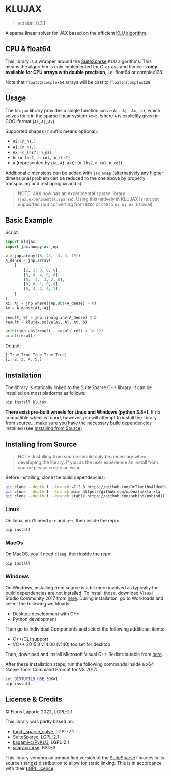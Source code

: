# KLUJAX
> version: 0.3.1

A sparse linear solver for JAX based on the efficient [KLU algorithm](https://ufdcimages.uflib.ufl.edu/UF/E0/01/17/21/00001/palamadai_e.pdf).

## CPU & float64

This library is a wrapper around the [SuiteSparse](https://github.com/DrTimothyAldenDavis/SuiteSparse) KLU
algorithms. This means the algorithm is only implemented for
C-arrays and hence is **only available for CPU
arrays with double precision**, i.e. float64 or complex128.

Note that `float32`/`complex64` arrays will be cast to `float64`/`complex128`!

## Usage

The `klujax` library provides a single function `solve(Ai, Aj, Ax, b)`, which solves for `x` in
the sparse linear system `Ax=b`, where `A` is explicitly given in COO-format (`Ai`, `Aj`, `Ax`).

Supported shapes (`?` suffix means optional):
  - `Ai`: `(n_nz,)`
  - `Aj`: `(n_nz,)`
  - `Ax`: `(n_lhs?, n_nz)`
  - `b`: `(n_lhs?, n_col, n_rhs?)`
  - `A` (represented by (`Ai`, `Aj`, `Ax`)): (`n_lhs?`, `n_col`, `n_col`)

Additional dimensions can be added with `jax.vmap` (alternatively any higher dimensional
problem can be reduced to the one above by properly transposing and reshaping `Ax` and `b`).

> NOTE: JAX now has an experimental sparse library (`jax.experimental.sparse`). Using
> this natively in KLUJAX is not yet supported (but converting from `BCOO` or `COO` to
> `Ai`, `Aj`, `Ax` is trivial).

## Basic Example

Script:
```python
import klujax
import jax.numpy as jnp

b = jnp.array([8, 45, -3, 3, 19])
A_dense = jnp.array(
    [
        [2, 3, 0, 0, 0],
        [3, 0, 4, 0, 6],
        [0, -1, -3, 2, 0],
        [0, 0, 1, 0, 0],
        [0, 4, 2, 0, 1],
    ]
)
Ai, Aj = jnp.where(jnp.abs(A_dense) > 0)
Ax = A_dense[Ai, Aj]

result_ref = jnp.linalg.inv(A_dense) @ b
result = klujax.solve(Ai, Aj, Ax, b)

print(jnp.abs(result - result_ref) < 1e-12)
print(result)
```

Output:
```
[ True True True True True]
[1. 2. 3. 4. 5.]
```

## Installation

The library is statically linked to the SuiteSparse C++ library. It can be installed on
most platforms as follows:

```bash
pip install klujax
```

**There exist pre-built wheels for Linux and Windows (python 3.8+).** If no compatible
wheel is found, however, pip will attempt to install the library from source... make
sure you have the necessary build dependencies installed (see [Installing from Source](#installing-from-source))


## Installing from Source

> NOTE: Installing from source should only be necessary when developing the library. If
> you as the user experience an install from source please create an issue.

Before installing, clone the build dependencies:

```sh
git clone --depth 1 --branch v7.2.0 https://github.com/DrTimothyAldenDavis/SuiteSparse suitesparse
git clone --depth 1 --branch main https://github.com/openxla/xla xla
git clone --depth 1 --branch stable https://github.com/pybind/pybind11 pybind11
```

### Linux

On linux, you'll need `gcc` and `g++`, then inside the repo:

```sh
pip install .
```

### MacOs

On MacOS, you'll need `clang`, then inside the repo:

```sh
pip install .
```

### Windows

On Windows, installing from source is a bit more involved as typically the build
dependencies are not installed. To install those, download Visual Studio Community 2017
from [here](https://my.visualstudio.com/Downloads?q=visual%20studio%202017&wt.mc_id=o~msft~vscom~older-downloads). During installation, go to Workloads and select the following workloads:

- Desktop development with C++
- Python development

Then go to Individual Components and select the following additional items:

- C++/CLI support
- VC++ 2015.3 v14.00 (v140) toolset for desktop

Then, download and install Microsoft Visual C++ Redistributable from [here](https://aka.ms/vs/16/release/vc_redist.x64.exe).

After these installation steps, run the following commands inside a x64 Native Tools
Command Prompt for VS 2017:

```cmd
set DISTUTILS_USE_SDK=1
pip install .
```

## License & Credits

© Floris Laporte 2022, LGPL-2.1

This library was partly based on:

- [torch_sparse_solve](https://github.com/flaport/torch_sparse_solve), LGPL-2.1
- [SuiteSparse](https://github.com/DrTimothyAldenDavis/SuiteSparse), LGPL-2.1
- [kagami-c/PyKLU](https://github.com/kagami-c/PyKLU), LGPL-2.1
- [scipy.sparse](https://github.com/scipy/scipy/tree/master/scipy/sparse), BSD-3

This library vendors an unmodified version of the
[SuiteSparse](https://github.com/DrTimothyAldenDavis/SuiteSparse) libraries in its source
(.tar.gz) distribution to allow for static linking.
This is in accordance with their
[LGPL licence](https://github.com/DrTimothyAldenDavis/SuiteSparse/blob/dev/LICENSE.txt).

